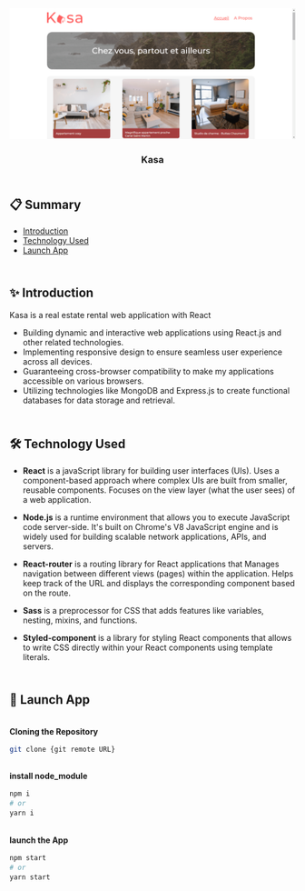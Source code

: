 <div align="center">
    <a href="https://kasa-cm.netlify.app/" target="_blank">
      <img src="public/kasa.png" alt="Project Kasa">
    </a>
  <h3 align="center">Kasa</h3>
</div>

##  <br /> 📋 <a name="table">Summary</a>

- [Introduction](#introduction)
- [Technology Used](#tech-stack)
- [Launch App](#launch-app)

##  <br /> <a name="introduction">✨ Introduction</a>

Kasa is a real estate rental web application with React
- Building dynamic and interactive web applications using React.js and other related technologies.
- Implementing responsive design to ensure seamless user experience across all devices.
- Guaranteeing cross-browser compatibility to make my applications accessible on various browsers.
- Utilizing technologies like MongoDB and Express.js to create functional databases for data storage and retrieval.

##  <br /> <a name="tech-stack">🛠 Technology Used</a>

- **React** is a javaScript library for building user interfaces (UIs). Uses a component-based approach where complex UIs are built from smaller, reusable components. Focuses on the view layer (what the user sees) of a web application.

- **Node.js** is a runtime environment that allows you to execute JavaScript code server-side. It's built on Chrome's V8 JavaScript engine and is widely used for building scalable network applications, APIs, and servers.

- **React-router** is a routing library for React applications that Manages navigation between different views (pages) within the application. Helps keep track of the URL and displays the corresponding component based on the route.

- **Sass** is a preprocessor for CSS that adds features like variables, nesting, mixins, and functions.

- **Styled-component** is a library for styling React components that allows to write CSS directly within your React components using template literals. 


##  <br /> <a name="launch-app">🚀 Launch App</a>

<br/>**Cloning the Repository**

```bash
git clone {git remote URL}
```

<br/>**install node_module**

```bash
npm i
# or
yarn i
```

<br/>**launch the App**

```bash
npm start
# or
yarn start
```
